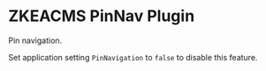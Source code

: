 ﻿# ZKEACMS PinNav Plugin

Pin navigation. 

Set application setting `PinNavigation` to `false` to disable this feature.
